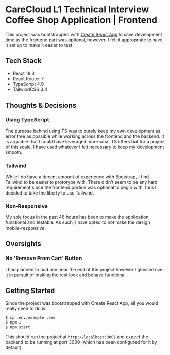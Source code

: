 # CareCloud L1 Technical Interview Coffee Shop Application | Frontend

This project was bootstrapped with [Create React App](https://github.com/facebook/create-react-app) to save
development time as the frontend part was optional, however, I felt it appropriate to have it set up to make
it easier to test.

## Tech Stack
- React 18.3
- React Router 7
- TypeScript 4.9
- TailwindCSS 3.4

## Thoughts &amp; Decisions

### Using TypeScript

The purpose behind using TS was to purely keep my own development as error free as possible while working across
the frontend and the backend. It is arguable that I could have leveraged more what TS offers but for a project of 
this scale, I have used whatever I felt necessary to keep my development smooth.

### Tailwind

While I do have a decent amount of experience with Bootstrap, I find Tailwind to be easier to prototype with.
There didn't seem to be any hard requirement since the frontend portion was optional to begin with, thus I
decided to take the liberty to use Tailwind.

### Non-Responsive

My sole focus in the past 48 hours has been to make the application functional and testable. As such, I have opted
to not make the design mobile-responsive.

## Oversights

### No 'Remove From Cart' Button

I had planned to add one near the end of the project however I glossed over it in pursuit of making the rest look
and behave functional.


## Getting Started

Since the project was bootstrapped with Create React App, all you would really need to do is:

```sh
$ cp .env.example .env
$ npm i
$ npm start
```

This should run the project at `http://localhost:3001` and expect the backend to be running at port 3000 (which has been
configured for it by default).

